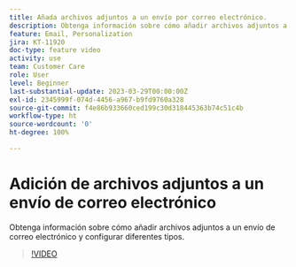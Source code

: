 ```yaml
---
title: Añada archivos adjuntos a un envío por correo electrónico.
description: Obtenga información sobre cómo añadir archivos adjuntos a un envío de correo electrónico y configurar diferentes tipos.
feature: Email, Personalization
jira: KT-11920
doc-type: feature video
activity: use
team: Customer Care
role: User
level: Beginner
last-substantial-update: 2023-03-29T00:00:00Z
exl-id: 2345999f-074d-4456-a967-b9fd9760a328
source-git-commit: f4e86b933660ced199c30d318445363b74c51c4b
workflow-type: ht
source-wordcount: '0'
ht-degree: 100%

---
```


# Adición de archivos adjuntos a un envío de correo electrónico

Obtenga información sobre cómo añadir archivos adjuntos a un envío de correo electrónico y configurar diferentes tipos.

>[!VIDEO](https://video.tv.adobe.com/v/3415789?quality=12&learn=on)
